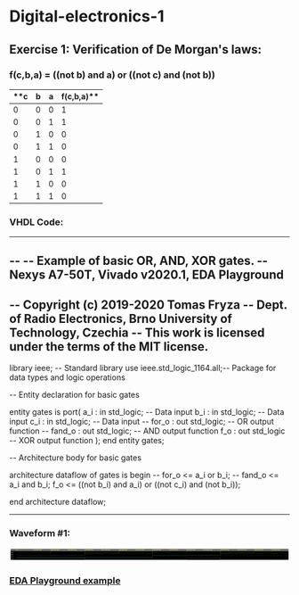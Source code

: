 # **Digital-electronics-1**


## **Exercise 1: Verification of De Morgan's laws:**


### **f(c,b,a) = ((not b) and a) or ((not c) and (not b))**

**c | b | a | f(c,b,a)** 
--- | --- | --- | ---
0 | 0 | 0 | 1
0 | 0 | 1 | 1
0 | 1 | 0 | 0
0 | 1 | 1 | 0
1 | 0 | 0 | 0
1 | 0 | 1 | 1
1 | 1 | 0 | 0
1 | 1 | 1 | 0


### **VHDL Code:**
------------------------------------------------------------------------
--
-- Example of basic OR, AND, XOR gates.
-- Nexys A7-50T, Vivado v2020.1, EDA Playground
--
-- Copyright (c) 2019-2020 Tomas Fryza
-- Dept. of Radio Electronics, Brno University of Technology, Czechia
-- This work is licensed under the terms of the MIT license.
--

library ieee;               -- Standard library
use ieee.std_logic_1164.all;-- Package for data types and logic operations

-- Entity declaration for basic gates

entity gates is
    port(
        a_i    : in  std_logic;         -- Data input
        b_i    : in  std_logic;         -- Data input
        c_i    : in  std_logic;			-- Data input
--        for_o  : out std_logic;         -- OR output function
--        fand_o : out std_logic;         -- AND output function
        f_o : out std_logic          -- XOR output function
    );
end entity gates;


-- Architecture body for basic gates

architecture dataflow of gates is
begin
--    for_o  <= a_i or b_i;
--    fand_o <= a_i and b_i;
    f_o <= ((not b_i) and a_i) or ((not c_i) and (not b_i));

end architecture dataflow;

------------------------------------------------------------------------


### **Waveform #1:**
![Test logo](https://github.com/TaaviSalum/Digital-electronics-1/blob/main/Labs/01-gates/pictures/Ex1.1.jpg)

### **[EDA Playground example](https://www.edaplayground.com/x/UGWZ)**